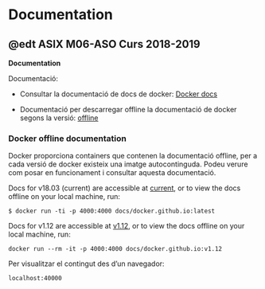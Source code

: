 # Documentation

## @edt ASIX M06-ASO Curs 2018-2019


**Documentation**

Documentació:

* Consultar la documentació de docs de docker: [Docker docs]( https://docs.docker.com/)

* Documentació per descarregar offline la documentació de docker segons la versió: [offline](https://docs.docker.com/docsarchive/)

### Docker offline documentation

Docker proporciona containers que contenen la documentació offline, per a cada versió de
docker existeix una imatge autocontinguda. Podeu verure com posar en funcionament i
consultar aquesta documentació.

Docs for v18.03 (current) are accessible at  [current](https://docs.docker.com/), or to view the 
docs offline on your local machine, run:

```
$ docker run -ti -p 4000:4000 docs/docker.github.io:latest
```

Docs for v1.12 are accessible at [v1.12]( https://docs.docker.com/v1.12/), or to view the docs
offline on your local machine, run:

```
docker run --rm -it -p 4000:4000 docs/docker.github.io:v1.12
```

Per visualitzar el contingut des d’un navegador:

```
localhost:40000
```

